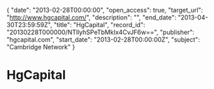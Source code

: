 {
  "date": "2013-02-28T00:00:00", 
  "open_access": true, 
  "target_url": "http://www.hgcapital.com/", 
  "description": "", 
  "end_date": "2013-04-30T23:59:59Z", 
  "title": "HgCapital", 
  "record_id": "20130228T000000/NTllyhSPeTbMkIx4CvJF6w==", 
  "publisher": "hgcapital.com", 
  "start_date": "2013-02-28T00:00:00Z", 
  "subject": "Cambridge Network"
}

# HgCapital

